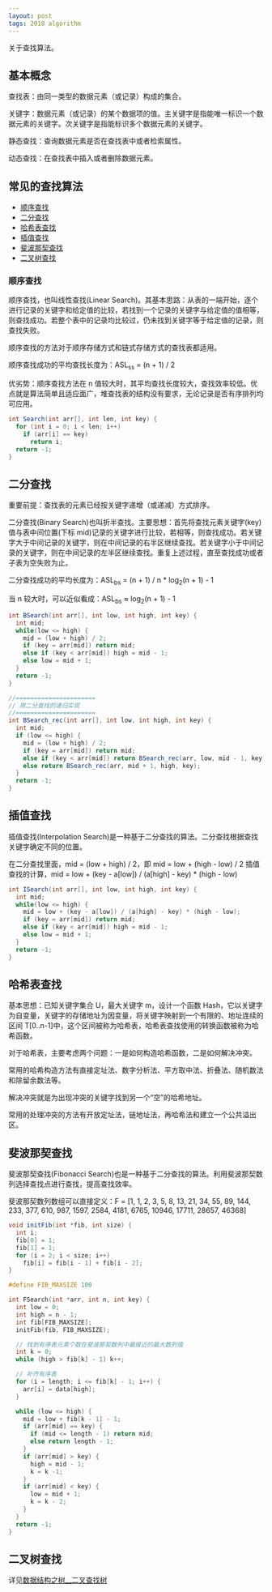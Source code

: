 ```yaml
---
layout: post
tags: 2018 algorithm
---
```


关于查找算法。

## 基本概念

查找表：由同一类型的数据元素（或记录）构成的集合。

关键字：数据元素（或记录）的某个数据项的值。主关键字是指能唯一标识一个数据元素的关键字。次关键字是指能标识多个数据元素的关键字。

静态查找：查询数据元素是否在查找表中或者检索属性。

动态查找：在查找表中插入或者删除数据元素。

## 常见的查找算法

- [顺序查找](#顺序查找)
- [二分查找](#二分查找)
- [哈希表查找](#哈希表查找)
- [插值查找](#插值查找)
- [斐波那契查找](#斐波那契查找)
- [二叉树查找](#二叉树查找)

### 顺序查找

顺序查找，也叫线性查找(Linear Search)。其基本思路：从表的一端开始，逐个进行记录的关键字和给定值的比较，若找到一个记录的关键字与给定值的值相等，则查找成功。若整个表中的记录均比较过，仍未找到关键字等于给定值的记录，则查找失败。

顺序查找的方法对于顺序存储方式和链式存储方式的查找表都适用。

顺序查找成功的平均查找长度为：ASL<sub>ss</sub> = (n + 1) / 2

优劣势：顺序查找方法在 n 值较大时，其平均查找长度较大，查找效率较低。优点就是算法简单且适应面广，堆查找表的结构没有要求，无论记录是否有序排列均可应用。

```java
int Search(int arr[], int len, int key) {
  for (int i = 0; i < len; i++)
    if (arr[i] == key)
      return i;
  return -1;
}
```

## 二分查找

重要前提：查找表的元素已经按关键字递增（或递减）方式排序。

二分查找(Binary Search)也叫折半查找。主要思想：首先将查找元素关键字(key)值与表中间位置(下标 mid)记录的关键字进行比较，若相等，则查找成功。若关键字大于中间记录的关键字，则在中间记录的右半区继续查找。若关键字小于中间记录的关键字，则在中间记录的左半区继续查找。重复上述过程，直至查找成功或者子表为空失败为止。

二分查找成功的平均长度为：ASL<sub>bs</sub> = (n + 1) / n \* log<sub>2</sub>(n + 1) - 1

当 n 较大时，可以近似看成：ASL<sub>bs</sub> ≈ log<sub>2</sub>(n + 1) - 1

```java
int BSearch(int arr[], int low, int high, int key) {
  int mid;
  while(low <= high) {
    mid = (low + high) / 2;
    if (key = arr[mid]) return mid;
    else if (key < arr[mid]) high = mid - 1;
    else low = mid + 1;
  }
  return -1;
}

//======================
// 用二分查找的递归实现
//======================
int BSearch_rec(int arr[], int low, int high, int key) {
  int mid;
  if (low <= high) {
    mid = (low + high) / 2;
    if (key = arr[mid]) return mid;
    else if (key < arr[mid]) return BSearch_rec(arr, low, mid - 1, key);
    else return BSearch_rec(arr, mid + 1, high, key);
  }
  return -1;
}
```

## 插值查找

插值查找(Interpolation Search)是一种基于二分查找的算法。二分查找根据查找关键字确定不同的位置。

在二分查找里面，mid = (low + high) / 2，即 mid = low + (high - low) / 2
插值查找的计算，mid = low + (key - a[low]) / (a[high] - key) \* (high - low)

```java
int ISearch(int arr[], int low, int high, int key) {
  int mid;
  while(low <= high) {
    mid = low + (key - a[low]) / (a[high] - key) * (high - low);
    if (key = arr[mid]) return mid;
    else if (key < arr[mid]) high = mid - 1;
    else low = mid + 1;
  }
  return -1;
}
```

## 哈希表查找

基本思想：已知关键字集合 U，最大关键字 m，设计一个函数 Hash，它以关键字为自变量，关键字的存储地址为因变量，将关键字映射到一个有限的、地址连续的区间 T[0..n-1]中，这个区间被称为哈希表，哈希表查找使用的转换函数被称为哈希函数。

对于哈希表，主要考虑两个问题：一是如何构造哈希函数，二是如何解决冲突。

常用的哈希构造方法有直接定址法、数字分析法、平方取中法、折叠法、随机数法和除留余数法等。

解决冲突就是为出现冲突的关键字找到另一个“空”的哈希地址。

常用的处理冲突的方法有开放定址法，链地址法，再哈希法和建立一个公共溢出区。

## 斐波那契查找

斐波那契查找(Fibonacci Search)也是一种基于二分查找的算法。利用斐波那契数列选择查找点进行查找，提高查找效率。

斐波那契数列数组可以直接定义：F = [1, 1, 2, 3, 5, 8, 13, 21, 34, 55, 89, 144, 233, 377, 610, 987, 1597, 2584, 4181, 6765, 10946, 17711, 28657, 46368]

```java
void initFib(int *fib, int size) {
  int i;
  fib[0] = 1;
  fib[1] = 1;
  for (i = 2; i < size; i++)
    fib[i] = fib[i - 1] + fib[i - 2];
}
```

```c
#define FIB_MAXSIZE 100

int FSearch(int *arr, int n, int key) {
  int low = 0;
  int high = n - 1;
  int fib[FIB_MAXSIZE];
  initFib(fib, FIB_MAXSIZE);

  // 找到有序表元素个数在斐波那契数列中最接近的最大数列值
  int k = 0;
  while (high > fib[k] - 1) k++;

  // 补齐有序表
  for (i = length; i <= fib[k] - 1; i++) {
    arr[i] = data[high];
  }

  while (low <= high) {
    mid = low + fib[k - 1] - 1;
    if (arr[mid] == key) {
      if (mid <= length - 1) return mid;
      else return length - 1;
    }
    if (arr[mid] > key) {
      high = mid - 1;
      k = k -1;
    }
    if (arr[mid] < key) {
      low = mid + 1;
      k = k - 2;
    }
  }
  return -1;
}
```

## 二叉树查找

详见[数据结构之树\_\_二叉查找树](./2018-10-14__数据结构之树.md#二叉查找树binary-search-tree)
